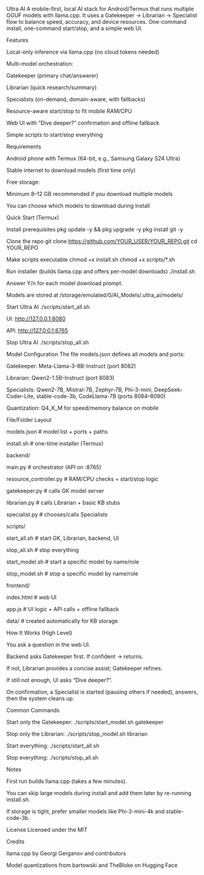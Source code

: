 Ultra AI
A mobile-first, local AI stack for Android/Termux that runs multiple GGUF models with llama.cpp. It uses a Gatekeeper → Librarian → Specialist flow to balance speed, accuracy, and device resources. One-command install, one-command start/stop, and a simple web UI.

Features

Local-only inference via llama.cpp (no cloud tokens needed)

Multi-model orchestration:

Gatekeeper (primary chat/answerer)

Librarian (quick research/summary)

Specialists (on-demand, domain-aware, with fallbacks)

Resource-aware start/stop to fit mobile RAM/CPU

Web UI with “Dive deeper?” confirmation and offline fallback

Simple scripts to start/stop everything

Requirements

Android phone with Termux (64-bit, e.g., Samsung Galaxy S24 Ultra)

Stable internet to download models (first time only)

Free storage:

Minimum 8–12 GB recommended if you download multiple models

You can choose which models to download during install

Quick Start (Termux)

Install prerequisites
pkg update -y && pkg upgrade -y
pkg install git -y

Clone the repo
git clone https://github.com/YOUR_USER/YOUR_REPO.git
cd YOUR_REPO

Make scripts executable
chmod +x install.sh
chmod +x scripts/*.sh

Run installer (builds llama.cpp and offers per-model downloads)
./install.sh

Answer Y/n for each model download prompt.

Models are stored at /storage/emulated/0/AI_Models/.ultra_ai/models/

Start Ultra AI
./scripts/start_all.sh

UI: http://127.0.0.1:8080

API: http://127.0.0.1:8765

Stop Ultra AI
./scripts/stop_all.sh

Model Configuration
The file models.json defines all models and ports:

Gatekeeper: Meta-Llama-3-8B-Instruct (port 8082)

Librarian: Qwen2-1.5B-Instruct (port 8083)

Specialists: Qwen2-7B, Mistral-7B, Zephyr-7B, Phi-3-mini, DeepSeek-Coder-Lite, stable-code-3b, CodeLlama-7B (ports 8084–8090)

Quantization: Q4_K_M for speed/memory balance on mobile

File/Folder Layout

models.json # model list + ports + paths

install.sh # one-time installer (Termux)

backend/

main.py # orchestrator (API on :8765)

resource_controller.py # RAM/CPU checks + start/stop logic

gatekeeper.py # calls GK model server

librarian.py # calls Librarian + basic KB stubs

specialist.py # chooses/calls Specialists

scripts/

start_all.sh # start GK, Librarian, backend, UI

stop_all.sh # stop everything

start_model.sh # start a specific model by name/role

stop_model.sh # stop a specific model by name/role

frontend/

index.html # web UI

app.js # UI logic + API calls + offline fallback

data/ # created automatically for KB storage

How It Works (High Level)

You ask a question in the web UI.

Backend asks Gatekeeper first. If confident → returns.

If not, Librarian provides a concise assist; Gatekeeper refines.

If still not enough, UI asks “Dive deeper?”.

On confirmation, a Specialist is started (pausing others if needed), answers, then the system cleans up.

Common Commands

Start only the Gatekeeper:
./scripts/start_model.sh gatekeeper

Stop only the Librarian:
./scripts/stop_model.sh librarian

Start everything:
./scripts/start_all.sh

Stop everything:
./scripts/stop_all.sh

Notes

First run builds llama.cpp (takes a few minutes).

You can skip large models during install and add them later by re-running install.sh.

If storage is tight, prefer smaller models like Phi-3-mini-4k and stable-code-3b.

License
Licensed under the MIT

Credits

llama.cpp by Georgi Gerganov and contributors

Model quantizations from bartowski and TheBloke on Hugging Face
